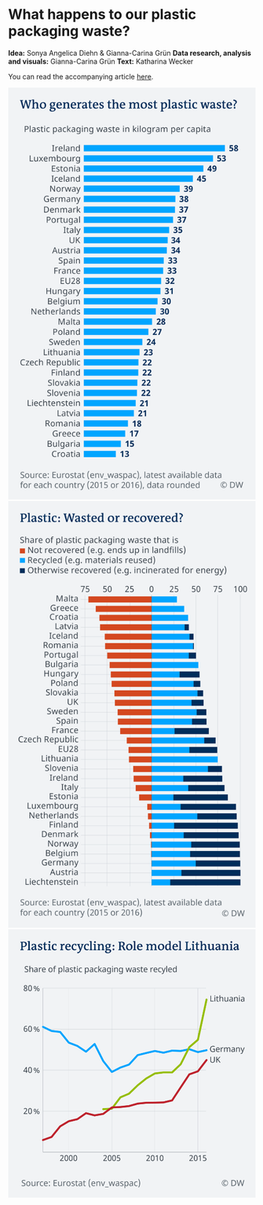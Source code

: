 # What happens to our plastic packaging waste?

**Idea:** Sonya Angelica Diehn & Gianna-Carina Grün
**Data research, analysis and visuals:** Gianna-Carina Grün
**Text:** Katharina Wecker

You can read the accompanying article [here]().

![](Plastic-packaging-waste-per-capita-01.png)
![](Waste-Treatment-01.png)
![](Recycled-Share-Timeseries-01.png)